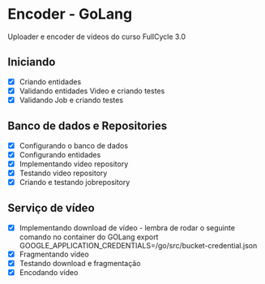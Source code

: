 # Encoder - GoLang

Uploader e encoder de vídeos do curso FullCycle 3.0

## Iniciando
 - [X] Criando entidades
 - [X] Validando entidades Video e criando testes
 - [X] Validando Job e criando testes

## Banco de dados e Repositories
 - [X] Configurando o banco de dados
 - [X] Configurando entidades
 - [X] Implementando video repository
 - [X] Testando video repository
 - [X] Criando e testando jobrepository

## Serviço de vídeo
 - [X] Implementando download de vídeo - lembra de rodar o seguinte comando no container do GOLang export GOOGLE_APPLICATION_CREDENTIALS=/go/src/bucket-credential.json
 - [X] Fragmentando vídeo
 - [X] Testando download e fragmentação
 - [X] Encodando vídeo
